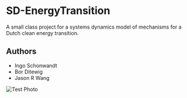 # SD-EnergyTransition
A small class project for a systems dynamics model of mechanisms for a Dutch clean energy transition.

## Authors
* Ingo Schonwandt
* Bor Ditewig
* Jason R Wang

![Test Photo](https://i.imgur.com/mKSK4HX.jpg)
